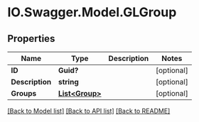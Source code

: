 # IO.Swagger.Model.GLGroup
## Properties

Name | Type | Description | Notes
------------ | ------------- | ------------- | -------------
**ID** | **Guid?** |  | [optional] 
**Description** | **string** |  | [optional] 
**Groups** | [**List&lt;Group&gt;**](Group.md) |  | [optional] 

[[Back to Model list]](../README.md#documentation-for-models) [[Back to API list]](../README.md#documentation-for-api-endpoints) [[Back to README]](../README.md)

